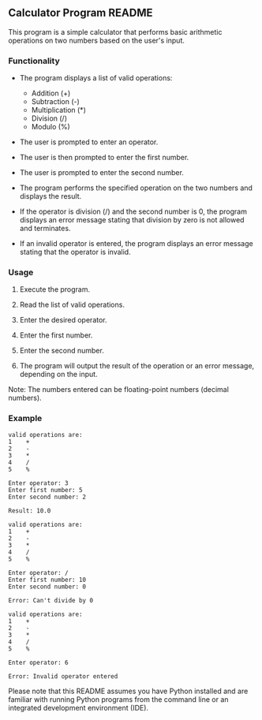 ## Calculator Program README

This program is a simple calculator that performs basic arithmetic operations on two numbers based on the user's input.

### Functionality

- The program displays a list of valid operations:
  - Addition (+)
  - Subtraction (-)
  - Multiplication (*)
  - Division (/)
  - Modulo (%)

- The user is prompted to enter an operator.

- The user is then prompted to enter the first number.

- The user is prompted to enter the second number.

- The program performs the specified operation on the two numbers and displays the result.

- If the operator is division (/) and the second number is 0, the program displays an error message stating that division by zero is not allowed and terminates.

- If an invalid operator is entered, the program displays an error message stating that the operator is invalid.

### Usage

1. Execute the program.

2. Read the list of valid operations.

3. Enter the desired operator.

4. Enter the first number.

5. Enter the second number.

6. The program will output the result of the operation or an error message, depending on the input.

Note: The numbers entered can be floating-point numbers (decimal numbers).

### Example

```
valid operations are:
1    +
2    -
3    *
4    /
5    %

Enter operator: 3
Enter first number: 5
Enter second number: 2

Result: 10.0
```

```
valid operations are:
1    +
2    -
3    *
4    /
5    %

Enter operator: /
Enter first number: 10
Enter second number: 0

Error: Can't divide by 0
```

```
valid operations are:
1    +
2    -
3    *
4    /
5    %

Enter operator: 6

Error: Invalid operator entered
```

Please note that this README assumes you have Python installed and are familiar with running Python programs from the command line or an integrated development environment (IDE).
